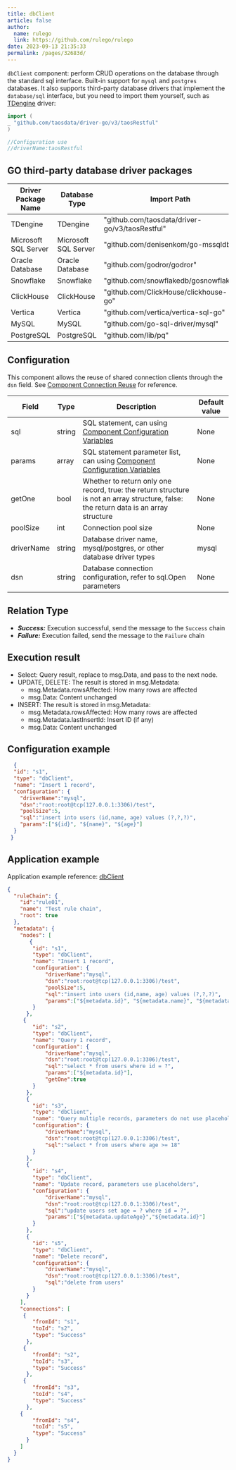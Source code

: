 ```yaml
---
title: dbClient
article: false
author: 
  name: rulego
  link: https://github.com/rulego/rulego
date: 2023-09-13 21:35:33
permalink: /pages/32683d/
---
```


`dbClient` component: perform CRUD operations on the database through the standard sql interface. Built-in support for `mysql` and `postgres` databases.
It also supports third-party database drivers that implement the `database/sql` interface, but you need to import them yourself, such as [TDengine](https://docs.taosdata.com/develop/connect/) driver:

```go
import (
_ "github.com/taosdata/driver-go/v3/taosRestful"
)

//Configuration use
//driverName:taosRestful
```

## GO third-party database driver packages

| Driver Package Name  | Database Type        | Import Path                                    | driverName Configuration | dns Configuration                                                                                              |
|----------------------|----------------------|------------------------------------------------|--------------------------|----------------------------------------------------------------------------------------------------------------|
| TDengine             | TDengine             | "github.com/taosdata/driver-go/v3/taosRestful" | taosRestful              | root:root@tcp(127.0.0.1:6030)/test                                                                             |
| Microsoft SQL Server | Microsoft SQL Server | "github.com/denisenkom/go-mssqldb"             | mssql                    | server=127.0.0.1;user id=root;password=root;database=test                                                      |
| Oracle Database      | Oracle Database      | "github.com/godror/godror"                     | oracle                   | username/password@//127.0.0.1:1521/test                                                                        |
| Snowflake            | Snowflake            | "github.com/snowflakedb/gosnowflake"           | snowflake                | ACCOUNT=account_name;USER=user_name;PASSWORD=password;DATABASE=database_name;WAREHOUSE=warehouse_name          |
| ClickHouse           | ClickHouse           | "github.com/ClickHouse/clickhouse-go"          | clickhouse               | tcp://127.0.0.1:9000?username=root&password=root&database=test                                                 |
| Vertica              | Vertica              | "github.com/vertica/vertica-sql-go"            | vertica                  | vertica://127.0.0.1:5433/test?username=root&password=root"                                                     |
| MySQL                | MySQL                | "github.com/go-sql-driver/mysql"               | mysql                    | root:root@tcp(127.0.0.1:3306)/test                                                                             |
| PostgreSQL           | PostgreSQL           | "github.com/lib/pq"                            | postgres                 | user:password@tcp(127.0.0.1:5432)/test or user= password= host=127.0.0.1 port=5432 dbname=test sslmode=disable |

## Configuration

This component allows the reuse of shared connection clients through the `dsn` field. See [Component Connection Reuse](/en/pages/baa05d/) for reference.

| Field      | Type   | Description                                                                                                                           | Default value |
|------------|--------|---------------------------------------------------------------------------------------------------------------------------------------|---------------|
| sql        | string | SQL statement, can using [Component Configuration Variables](/en/pages/baa05c/)                                                       | None          |
| params     | array  | SQL statement parameter list, can using [Component Configuration Variables](/en/pages/baa05c/)                                        | None          |
| getOne     | bool   | Whether to return only one record, true: the return structure is not an array structure, false: the return data is an array structure | None          |
| poolSize   | int    | Connection pool size                                                                                                                  | None          |
| driverName | string | Database driver name, mysql/postgres, or other database driver types                                                                  | mysql         |
| dsn        | string | Database connection configuration, refer to sql.Open parameters                                                                       | None          |


## Relation Type

- ***Success:*** Execution successful, send the message to the `Success` chain
- ***Failure:*** Execution failed, send the message to the `Failure` chain

## Execution result

- Select: Query result, replace to msg.Data, and pass to the next node.
- UPDATE, DELETE: The result is stored in msg.Metadata:
  - msg.Metadata.rowsAffected: How many rows are affected
  - msg.Data: Content unchanged
- INSERT: The result is stored in msg.Metadata:
  - msg.Metadata.rowsAffected: How many rows are affected
  - msg.Metadata.lastInsertId: Insert ID (if any)
  - msg.Data: Content unchanged

## Configuration example

```json
  {
  "id": "s1",
  "type": "dbClient",
  "name": "Insert 1 record",
  "configuration": {
    "driverName":"mysql",
    "dsn":"root:root@tcp(127.0.0.1:3306)/test",
    "poolSize":5,
    "sql":"insert into users (id,name, age) values (?,?,?)",
    "params":["${id}", "${name}", "${age}"]
  }
 }
```

## Application example

Application example reference: [dbClient](https://github.com/rulego/rulego/blob/main/examples/db_client/db_client.go)

```json
{
  "ruleChain": {
	"id":"rule01",
    "name": "Test rule chain",
	"root": true
  },
  "metadata": {
    "nodes": [
       {
        "id": "s1",
        "type": "dbClient",
        "name": "Insert 1 record",
        "configuration": {
			"driverName":"mysql",
			"dsn":"root:root@tcp(127.0.0.1:3306)/test",
			"poolSize":5,
			"sql":"insert into users (id,name, age) values (?,?,?)",
			"params":["${metadata.id}", "${metadata.name}", "${metadata.age}"]
        }
      },
     {
        "id": "s2",
        "type": "dbClient",
        "name": "Query 1 record",
        "configuration": {
			"driverName":"mysql",
			"dsn":"root:root@tcp(127.0.0.1:3306)/test",
			"sql":"select * from users where id = ?",
			"params":["${metadata.id}"],
			"getOne":true
        }
      },
	  {
        "id": "s3",
        "type": "dbClient",
        "name": "Query multiple records, parameters do not use placeholders",
        "configuration": {
			"driverName":"mysql",
			"dsn":"root:root@tcp(127.0.0.1:3306)/test",
			"sql":"select * from users where age >= 18"
        }
      },
	  {
        "id": "s4",
        "type": "dbClient",
        "name": "Update record, parameters use placeholders",
        "configuration": {
			"driverName":"mysql",
			"dsn":"root:root@tcp(127.0.0.1:3306)/test",
			"sql":"update users set age = ? where id = ?",
			"params":["${metadata.updateAge}","${metadata.id}"]
        }
      },
	  {
        "id": "s5",
        "type": "dbClient",
        "name": "Delete record",
        "configuration": {
			"driverName":"mysql",
			"dsn":"root:root@tcp(127.0.0.1:3306)/test",
			"sql":"delete from users"
        }
      }
    ],
    "connections": [
     {
        "fromId": "s1",
        "toId": "s2",
        "type": "Success"
      },
	 {
		"fromId": "s2",
		"toId": "s3",
		"type": "Success"
	  },
	 {
		"fromId": "s3",
		"toId": "s4",
		"type": "Success"
	  },
	{
		"fromId": "s4",
		"toId": "s5",
		"type": "Success"
	  }
    ]
  }
}
```